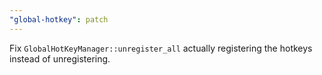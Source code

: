 ```yaml
---
"global-hotkey": patch
---
```


Fix `GlobalHotKeyManager::unregister_all` actually registering the hotkeys instead of unregistering.
